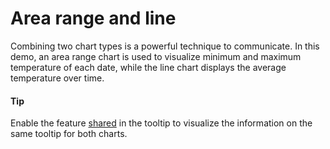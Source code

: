 # Area range and line

Combining two chart types is a powerful technique to communicate. In this demo, an area range chart is used to visualize minimum and maximum temperature of each date, while the line chart displays the average temperature over time.

#### Tip

Enable the feature [shared](https://api.highcharts.com/highcharts/tooltip.shared) in the tooltip to visualize the information on the same tooltip for both charts.
